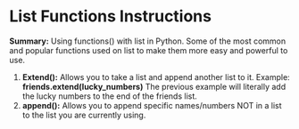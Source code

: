 # List Functions Instructions #

**Summary:**
Using functions() with list in Python. Some of the most common and popular functions used on list to make them more easy and powerful to use.

1. **Extend():** Allows you to take a list and append another list to it. Example: **friends.extend(lucky_numbers)** The previous example will literally add the lucky numbers to the end of the friends list.
2. **append():** Allows you to append specific names/numbers NOT in a list to the list you are currently using.